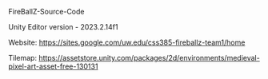 FireBallZ-Source-Code

Unity Editor version - 2023.2.14f1

Website: https://sites.google.com/uw.edu/css385-fireballz-team1/home

Tilemap: https://assetstore.unity.com/packages/2d/environments/medieval-pixel-art-asset-free-130131
